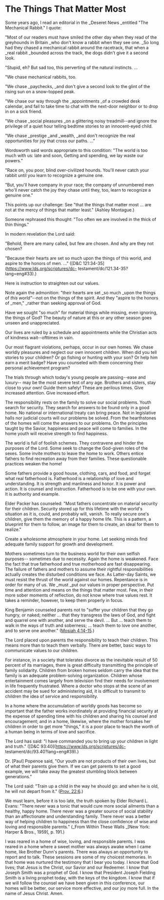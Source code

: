 # The Things That Matter Most

Some years ago, I read an editorial in the _Deseret News _entitled "The
Mechanical Rabbit." I quote:

"Most of our readers must have smiled the other day when they read of the
greyhounds in Britain _who don't know a rabbit when they see one. _So long had
they chased a mechanical rabbit around the racetrack, that when a _real rabbit
_bounded across the track, the dogs didn't give it a second look.

"Stupid, eh? But sad too, this perverting of the natural instincts. ...

"We chase mechanical rabbits, too.

"We chase _paychecks, _and don't give a second look to the glint of the rising
sun on a snow-topped peak.

"We chase our way through the _appointments _of a crowded desk calendar, and
fail to take time to chat with the next-door neighbor or to drop in on a sick
friend.

"We chase _social pleasures _on a glittering noisy treadmill--and ignore the
privilege of a quiet hour telling bedtime stories to an innocent-eyed child.

"We chase _prestige _and _wealth, _and don't recognize the real opportunities
for joy that cross our paths. ..."

Wordsworth said words appropriate to this condition: "The world is too much
with us: late and soon, Getting and spending, we lay waste our powers."

"Race on, you poor, blind over-civilized hounds. You'll never catch your
rabbit until you learn to recognize a genuine one.

"But, you'll have company in your race; the company of unnumbered men who'll
never catch the joy they chase until they, too, learn to recognize a genuine
one."

This points up our challenge: See "that the things that matter most ... are not
at the mercy of things that matter least." (Ashley Montague.)

Someone rephrased this thought: "Too often we are involved in the thick of
thin things."

In modern revelation the Lord said:

"Behold, there are many called, but few are chosen. And why are they not
chosen?

"Because their hearts are set so much upon the things of this world, and
aspire to the honors of men. ..." ([D&amp;C
121:34-35](https://www.lds.org/scriptures/dc-
testament/dc/121.34-35?lang=eng#33).)

Here is instruction to straighten out our values.

Note again the admonition: "their hearts are set _so much _upon the things of
_this world"_--not on the things of the spirit. And they "aspire to the honors
of _men," _rather than seeking approval of God.

Have we sought "so much" for material things while missing, even ignoring, the
things of God? The beauty of nature at this or any other season goes unseen
and unappreciated.

Our lives are ruled by a schedule and appointments while the Christian acts of
kindness wait--ofttimes in vain.

Our most flagrant violations, perhaps, occur in our own homes. We chase
worldly pleasures and neglect our own innocent children. When did you tell
stories to your children? Or go fishing or hunting with your son? Or help him
earn a merit badge? Have you counseled with them concerning their personal
achievement program?

The trials through which today's young people are passing--ease and luxury--
may be the most severe test of any age. Brothers and sisters, stay close to
your own! Guide them safely! These are perilous times. Give increased
attention. Give increased effort.

The responsibility rests on the family to solve our social problems. Youth
search for security. They search for answers to be found only in a good home.
No national or international treaty can bring peace. Not in legislative halls
nor judicial courts will our problems be solved. From the hearthstones of the
homes will come the answers to our problems. On the principles taught by the
Savior, happiness and peace will come to families. In the home youth will
receive strength to find happiness.

The world is full of foolish schemes. They contravene and hinder the purposes
of the Lord. Some seek to change the God-given roles of the sexes. Some invite
mothers to leave the home to work. Others entice fathers to find recreation
away from their families. These questionable practices weaken the home!

Some fathers provide a good house, clothing, cars, and food, and forget what
real fatherhood is. Fatherhood is a relationship of love and understanding. It
is strength and manliness and honor. It is power and action. It is counsel and
instruction. Fatherhood is to be one with your own. It is authority and
example.

Elder Packer has counseled: "Most fathers concentrate on material security for
their children. Security stored up for this lifetime with the world's
situation as it is, could, and probably will, vanish. To really secure one's
children, give them the memory of a happy home life. This is a pattern, a
blueprint for them to follow, an image for them to create, an ideal for them
to realize."

Create a wholesome atmosphere in your home. Let seeking minds find adequate
family support for growth and development.

Mothers sometimes turn to the business world for their own selfish purposes--
sometimes due to necessity. Again the home is weakened. Face the fact that
true fatherhood and true motherhood are fast disappearing. The failure of
fathers and mothers to assume their rightful responsibilities actually creates
the disturbed conditions we face. As Latter-day Saints, we must resist the
thrust of the world against our homes. Repentance is in order for many of us.
We _must _put our values in proper perspective. Put time and attention and
means on the things that matter most. Few, in their more sober moments of
reflection, do not know where true values rest. It takes a reminder, however,
to keep them properly in focus.

King Benjamin counseled parents not to "suffer your children that they go
hungry, or naked; neither ... that they transgress the laws of God, and fight
and quarrel one with another, and serve the devil. ... But ... teach them to walk
in the ways of truth and soberness; ... teach them to love one another, and to
serve one another." ([Mosiah
4:14-15](https://www.lds.org/scriptures/bofm/mosiah/4.14-15?lang=eng#13).)

The Lord placed upon parents the responsibility to teach their children. This
means more than to teach them verbally. There are better, basic ways to
communicate values to our children.

For instance, in a society that tolerates divorce as the inevitable result of
50 percent of its marriages, there is great difficulty transmitting the
principle of family solidarity. Children from broken homes seldom carry the
idea that the family is an adequate problem-solving organization. Children
whose entertainment comes largely from television find their needs for
involvement in life frequently frustrated. Where a doctor who stops at the
scene of an accident may be sued for administering aid, it is difficult to
transmit to children the idea of service and responsibility.

In a home where the accumulation of worldly goods has become so important that
the father works inordinately at providing financial security at the expense
of spending time with his children and sharing his counsel and encouragement;
and in a home, likewise, where the mother forsakes her children in order to
get more "things," it is a poor place to teach the worth of a human being in
terms of love and sacrifice.

The Lord has said: "I have commanded you to bring up your children in light
and truth." ([D&amp;C 93:40](https://www.lds.org/scriptures/dc-
testament/dc/93.40?lang=eng#39).)

Dr. [Paul] Popenoe said, "Our youth are not products of their own lives, but
of what their parents give them. If we can get parents to set a good example,
we will take away the greatest stumbling block between generations."

The Lord said: "Train up a child in the way he should go: and when he is old,
he will not depart from it." ([Prov.
22:6](https://www.lds.org/scriptures/ot/prov/22.6?lang=eng#5).)

We must learn, before it is too late, the truth spoken by Elder Richard L.
Evans: "There never was a tonic that would cure more social ailments than a
healthy, happy home. There never was a greater source of social stability than
an affectionate and understanding family. There never was a better way of
helping children to happiness than the close confidence of wise and loving and
responsible parents." (_From Within These Walls _[New York: Harper &amp;
Bros., 1959], p. 191.)

I was reared in a home of wise, loving, and responsible parents. I was reared
in a home where a sweet mother was always awake when I came home, like Brother
Dunn's parents. There was always an opportunity to report and to talk. These
sessions are some of my choicest memories. In that home was nurtured the
testimony that I bear you today. I know that God lives; that Jesus is the
Christ, our Savior and our Redeemer. I know that Joseph Smith was a prophet of
God. I know that President Joseph Fielding Smith is a living prophet today,
with the keys of the kingdom. I know that if we will follow the counsel we
have been given in this conference, our homes will be better, our service more
effective, and our joy more full. In the name of Jesus Christ. Amen.

